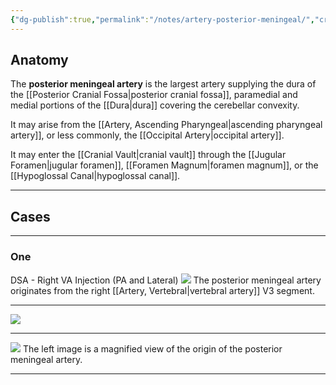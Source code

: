 ```yaml
---
{"dg-publish":true,"permalink":"/notes/artery-posterior-meningeal/","created":"2023-09-01T15:48:01.347-07:00","updated":"2023-09-01T15:59:29.512-07:00"}
---
```



## Anatomy

The **posterior meningeal artery** is the largest artery supplying the dura of the [[Posterior Cranial Fossa\|posterior cranial fossa]], paramedial and medial portions of the [[Dura\|dura]] covering the cerebellar convexity.

It may arise from the [[Artery, Ascending Pharyngeal\|ascending pharyngeal artery]], or less commonly, the [[Occipital Artery\|occipital artery]]. 

It may enter the [[Cranial Vault\|cranial vault]] through the [[Jugular Foramen\|jugular foramen]], [[Foramen Magnum\|foramen magnum]], or the [[Hypoglossal Canal\|hypoglossal canal]].

---

## Cases

---

### One

DSA - Right VA Injection (PA and Lateral)
![](https://i.imgur.com/13ca0YG.png)
The posterior meningeal artery originates from the right [[Artery, Vertebral\|vertebral artery]] V3 segment.
 
---

![](https://i.imgur.com/OmP4FEE.png)

---

![](https://i.imgur.com/TwQkx3l.png)
The left image is a magnified view of the origin of the posterior meningeal artery.

---
